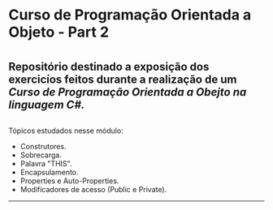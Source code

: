 # Curso de Programação Orientada a Objeto  - Part 2 <h1>
## Repositório destinado a exposição dos exercicíos feitos durante a realização de um _Curso de Programação Orientada a Obejto na linguagem C#._ <h2>
Tópicos estudados nesse módulo:
* Construtores.
* Sobrecarga.
* Palavra "THIS".
* Encapsulamento.
* Properties e Auto-Properties.
* Modificadores de acesso (Public e Private).
--------------------

